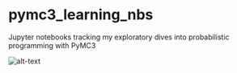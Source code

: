 # pymc3_learning_nbs
Jupyter notebooks tracking my exploratory dives into probabilistic programming with PyMC3

![alt-text](https://github.com/conormm/pymc3_learning_nbs/blob/master/traceplot_image.png, "sample traceplot")